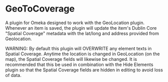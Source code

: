 # GeoToCoverage

A plugin for Omeka designed to work with the GeoLocation plugin. Whenever an item is saved, the plugin will update the item's Dublin Core "Spatial Coverage" metadata with the lat/long and address provided from Geolocation.

WARNING: By default this plugin will OVERWRITE any element texts in Spatial Coverage. Anytime the location is changed in GeoLocation (on the map), the Spatial Coverage fields will likewise be changed. It is recommended that this be used in combination with the Hide Elements plugin so that the Spatial Coverage fields are hidden in editing to avoid loss of data.


